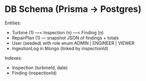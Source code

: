 # DB Schema (Prisma → Postgres)

Entities:
- Turbine (1) —< Inspection (n) —< Finding (n)
- RepairPlan (1) — snapshot JSON of findings + totals
- User (seeded) with role enum ADMIN | ENGINEER | VIEWER
- IngestionLog in Mongo (linked by inspectionId)

Indexes:
- Inspection (turbineId, date)
- Finding (inspectionId)

